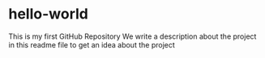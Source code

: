 # hello-world
This is my first GitHub Repository
We write a description about the project in this readme file to get an idea about the project 
